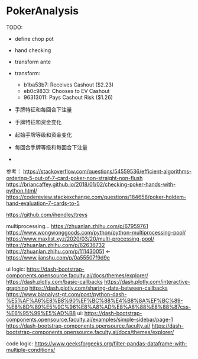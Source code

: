 # PokerAnalysis

TODO:
* define chop pot
* hand checking
* transform ante
* transform:
  * b1ba53b7: Receives Cashout ($2.23)
  * eb0c9833: Chooses to EV Cashout
  * 96313011: Pays Cashout Risk ($1.26)

* 手牌特征和每回合下注量
* 手牌特征和资金变化
* 起始手牌等级和资金变化
* 每回合手牌等级和每回合下注量
* 

参考：
https://stackoverflow.com/questions/54559536/efficient-algorithms-ordering-5-out-of-7-card-poker-non-straight-non-flush
https://briancaffey.github.io/2018/01/02/checking-poker-hands-with-python.html/
https://codereview.stackexchange.com/questions/184658/poker-holdem-hand-evaluation-7-cards-to-5

https://github.com/ihendley/treys

multiprocessing...
https://zhuanlan.zhihu.com/p/67959761
https://www.wongwonggoods.com/python/python-multiprocessing-pool/
https://www.maxlist.xyz/2020/03/20/multi-processing-pool/
https://zhuanlan.zhihu.com/p/62636732
https://zhuanlan.zhihu.com/p/111430051  <-
https://www.jianshu.com/p/0a55507f9d9e

ui logic:
https://dash-bootstrap-components.opensource.faculty.ai/docs/themes/explorer/
https://dash.plotly.com/basic-callbacks
https://dash.plotly.com/interactive-graphing
https://dash.plotly.com/sharing-data-between-callbacks
https://www.bianalyst-gt.com/post/python-dash-%E5%AF%A6%E8%B8%90%EF%BC%88%E4%B8%8A%EF%BC%89-%E8%8D%89%E5%9C%96%E8%A8%AD%E8%A8%88%E8%88%87css-%E6%95%99%E5%AD%B8
ui:
https://dash-bootstrap-components.opensource.faculty.ai/examples/simple-sidebar/page-1
https://dash-bootstrap-components.opensource.faculty.ai/
https://dash-bootstrap-components.opensource.faculty.ai/docs/themes/explorer/

code logic:
https://www.geeksforgeeks.org/filter-pandas-dataframe-with-multiple-conditions/